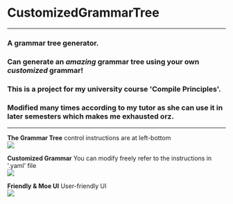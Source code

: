 # CustomizedGrammarTree  
----
### A grammar tree generator.  
### Can generate an _amazing_ grammar tree using your own _customized_ grammar!  
  
### This is a project for my university course 'Compile Principles'.  
### Modified many times according to my tutor as she can use it in later semesters which makes me exhausted orz.  
  
----
  
__The Grammar Tree__  control instructions are at left-bottom   
![](https://github.com/htkseason/CustomizedGrammarTree/tree/master/preview/pv_tree.jpg)

__Customized Grammar__  You can modify freely refer to the instructions in '.yaml' file   
![](https://github.com/htkseason/CustomizedGrammarTree/tree/master/preview/pv_grammar.jpg)

__Friendly & Moe UI__  User-friendly UI  
![](https://github.com/htkseason/CustomizedGrammarTree/tree/master/preview/pv_ui.jpg)

